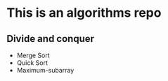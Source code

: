 # This is an algorithms repo

## Divide and conquer

 - Merge Sort
 - Quick Sort
 - Maximum-subarray
